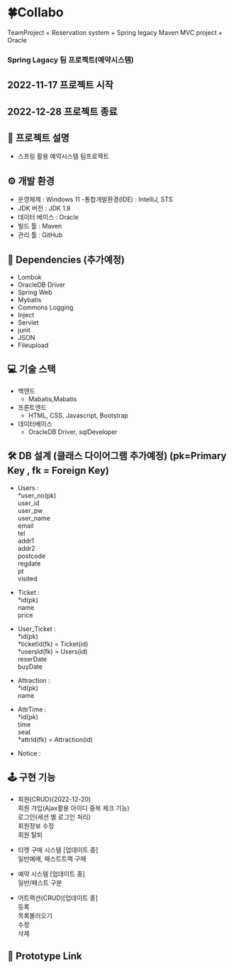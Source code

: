 # :four_leaf_clover:Collabo
TeamProject + Reservation system + Spring legacy Maven MVC project + Oracle

### Spring Lagacy 팀 프로젝트(예약시스템)
## 2022-11-17 프로젝트 시작
## 2022-12-28 프로젝트 종료

## 📢 프로젝트 설명
- 스프링 활용 예약시스템 팀프로젝트


## ⚙ 개발 환경
- 운영체제 : Windows 11
-통합개발환경(IDE) : IntelliJ, STS
- JDK 버전 : JDK 1.8
- 데이터 베이스 : Oracle
- 빌드 툴 : Maven
- 관리 툴 : GitHub


## 🔌 Dependencies (추가예정)
- Lombok
- OracleDB Driver
- Spring Web
- Mybatis
- Commons Logging
- Inject
- Servlet
- junit
- JSON
- Fileupload

## 💻 기술 스택
- 백엔드
  - Mabatis,Mabatis
- 프론트엔드
  - HTML, CSS, Javascript, Bootstrap
- 데이터베이스
  - OracleDB Driver, sqlDeveloper


## 🛠 DB 설계 (클래스 다이어그램 추가예정) (pk=Primary Key , fk = Foreign Key)
- Users :<br>
  *user_no(pk)<br>
  user_id<br>
  user_pw<br>
  user_name<br>
  email<br>
  tel<br>
  addr1<br>
  addr2<br>
  postcode<br>
  regdate<br>
  pt<br>
  visited
    
- Ticket :<br>
  *id(pk)<br>
  name<br>
  price
  
- User_Ticket :<br>
  *id(pk)<br>
  *ticketId(fk) = Ticket(id)<br>
  *usersId(fk) = Users(id)<br>
  reserDate<br>
  buyDate
  
- Attraction :<br>
  *id(pk)<br>
  name

- AttrTime :<br>
  *id(pk)<br>
  time<br>
  seat<br>
  *attrId(fk) = Attraction(id)
  
- Notice :


## 🕹 구현 기능
- 회원(CRUD)(2022-12-20)<br>
  회원 가입(Ajax활용 아이디 중복 체크 기능)<br>
  로그인(세션 별 로그인 처리)<br>
  회원정보 수정<br>
  회원 탈퇴
  
- 티켓 구매 시스템 [업데이트 중]<br>
  일반예매, 패스트트랙 구매
  
- 예약 시스템 [업데이트 중]<br>
  일반/패스트 구분
  
- 어트랙션(CRUD)[업데이트 중]<br>
  등록<br>
  목록불러오기<br>
  수정<br>
  삭제
    
## 🔗 Prototype Link
